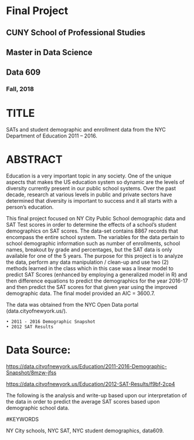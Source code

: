# Final Project

## CUNY School of Professional Studies
## Master in Data Science
## Data 609
### Fall, 2018

# TITLE

SATs and student demographic and enrollment data from the NYC Department of Education 2011 – 2016.

# ABSTRACT

Education is a very important topic in any society. One of the unique aspects that makes the US education
system so dynamic are the levels of diversity currently present in our public school systems. Over the past
decade, research at various levels in public and private sectors have determined that diversity is important to
success and it all starts with a person’s education.

This final project focused on NY City Public School demographic data and SAT Test scores in order to
determine the effects of a school’s student demographics on SAT scores. The data-set contains 8867 records
that encompass the entire school system. The variables for the data pertain to school demographic information
such as number of enrollments, school names, breakout by grade and percentages, but the SAT data is
only available for one of the 5 years. The purpose for this project is to analyze the data, perform any data
manipulation / clean-up and use two (2) methods learned in the class which in this case was a linear model
to predict SAT Scores (enhanced by employing a generalized model in R) and then difference equations to
predict the demographics for the year 2016-17 and then predict the SAT scores for that given year using the
improved demographic data. The final model provided an AIC = 3600.7.

The data was obtained from the NYC Open Data portal (data.cityofnewyork.us/).

    • 2011 - 2016 Demographic Snapshot
    • 2012 SAT Results

# Data Source:

https://data.cityofnewyork.us/Education/2011-2016-Demographic-Snapshot/8mzw-jfss

https://data.cityofnewyork.us/Education/2012-SAT-Results/f9bf-2cp4

The following is the analysis and write-up based upon our interpretation of the data in order to predict the
average SAT scores based upon demographic school data.

#KEYWORDS

NY City schools, NYC SAT, NYC student demographics, data609.
